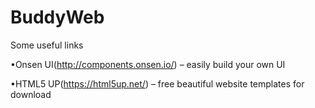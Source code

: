 # BuddyWeb
Some useful links

•Onsen UI(http://components.onsen.io/) – easily build your own UI

•HTML5 UP(https://html5up.net/) – free beautiful website templates for download
